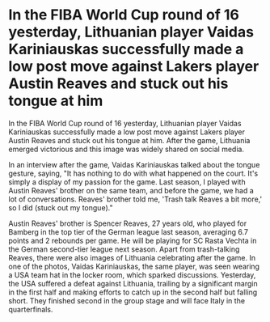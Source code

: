 # In the FIBA World Cup round of 16 yesterday, Lithuanian player Vaidas Kariniauskas successfully made a low post move against Lakers player Austin Reaves and stuck out his tongue at him 
 In the FIBA World Cup round of 16 yesterday, Lithuanian player Vaidas Kariniauskas successfully made a low post move against Lakers player Austin Reaves and stuck out his tongue at him. After the game, Lithuania emerged victorious and this image was widely shared on social media.

In an interview after the game, Vaidas Kariniauskas talked about the tongue gesture, saying, "It has nothing to do with what happened on the court. It's simply a display of my passion for the game. Last season, I played with Austin Reaves' brother on the same team, and before the game, we had a lot of conversations. Reaves' brother told me, 'Trash talk Reaves a bit more,' so I did (stuck out my tongue)."

Austin Reaves' brother is Spencer Reaves, 27 years old, who played for Bamberg in the top tier of the German league last season, averaging 6.7 points and 2 rebounds per game. He will be playing for SC Rasta Vechta in the German second-tier league next season. Apart from trash-talking Reaves, there were also images of Lithuania celebrating after the game. In one of the photos, Vaidas Kariniauskas, the same player, was seen wearing a USA team hat in the locker room, which sparked discussions. Yesterday, the USA suffered a defeat against Lithuania, trailing by a significant margin in the first half and making efforts to catch up in the second half but falling short. They finished second in the group stage and will face Italy in the quarterfinals.